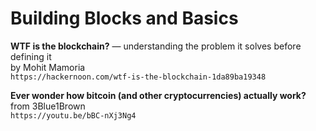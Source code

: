 # Building Blocks and Basics

**WTF is the blockchain?** — understanding the problem it solves before defining it  
by Mohit Mamoria  
`https://hackernoon.com/wtf-is-the-blockchain-1da89ba19348`  

**Ever wonder how bitcoin (and other cryptocurrencies) actually work?**  
from 3Blue1Brown  
`https://youtu.be/bBC-nXj3Ng4`
